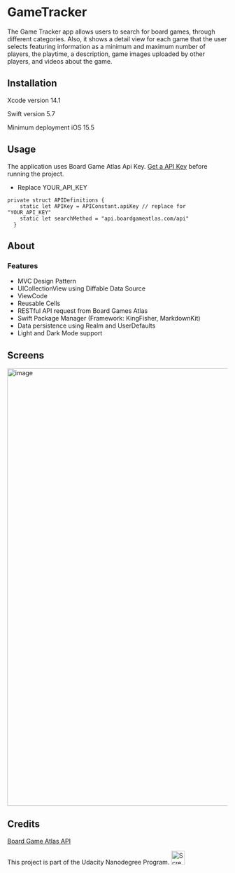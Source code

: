 # GameTracker

The Game Tracker app allows users to search for board games, through different categories. Also, it shows a detail view for each game that the user selects featuring information as a minimum and maximum number of players, the playtime, a description, game images uploaded by other players, and videos about the game.

## Installation

Xcode version 14.1

Swift version 5.7

Minimum deployment iOS 15.5

## Usage

The application uses Board Game Atlas Api Key. [Get a API Key](https://www.boardgameatlas.com/api/docs/apps)	 before running the project. 
* Replace YOUR_API_KEY 

```
private struct APIDefinitions {
    static let APIKey = APIConstant.apiKey // replace for "YOUR_API_KEY"
    static let searchMethod = "api.boardgameatlas.com/api"
  }
```

## About

### Features

- MVC Design Pattern
- UICollectionView using Diffable Data Source
- ViewCode
- Reusable Cells
- RESTful API request from Board Games Atlas
- Swift Package Manager (Framework: KingFisher, MarkdownKit)
- Data persistence using Realm and UserDefaults
- Light and Dark Mode support

## Screens

<img width="1000" alt="image" src="https://user-images.githubusercontent.com/74434212/203025184-296399cb-49eb-4f83-8119-0d7882ddbf2a.png">

## Credits

[Board Game Atlas API](https://www.boardgameatlas.com/api/docs)

This project is part of the  Udacity Nanodegree Program.
<img width="31" alt="Screen Shot 2022-03-01 at 9 56 35 AM" src="https://user-images.githubusercontent.com/74434212/156147365-9d8d0827-2605-476f-88b9-b77a874af466.png">
